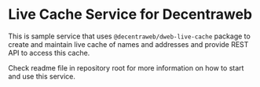 # Live Cache Service for Decentraweb
This is sample service that uses `@decentraweb/dweb-live-cache` package to create and maintain live cache of names 
and addresses and provide REST API to access this cache.

Check readme file in repository root for more information on how to start and use this service.
